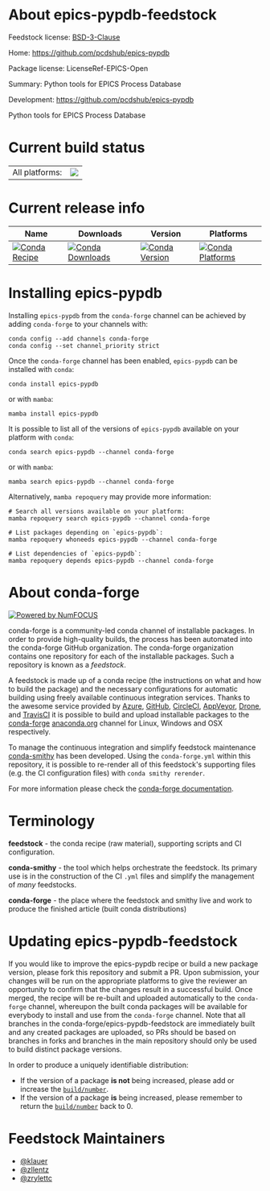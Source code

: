 About epics-pypdb-feedstock
===========================

Feedstock license: [BSD-3-Clause](https://github.com/conda-forge/epics-pypdb-feedstock/blob/main/LICENSE.txt)

Home: https://github.com/pcdshub/epics-pypdb

Package license: LicenseRef-EPICS-Open

Summary: Python tools for EPICS Process Database

Development: https://github.com/pcdshub/epics-pypdb

Python tools for EPICS Process Database


Current build status
====================


<table><tr><td>All platforms:</td>
    <td>
      <a href="https://dev.azure.com/conda-forge/feedstock-builds/_build/latest?definitionId=8695&branchName=main">
        <img src="https://dev.azure.com/conda-forge/feedstock-builds/_apis/build/status/epics-pypdb-feedstock?branchName=main">
      </a>
    </td>
  </tr>
</table>

Current release info
====================

| Name | Downloads | Version | Platforms |
| --- | --- | --- | --- |
| [![Conda Recipe](https://img.shields.io/badge/recipe-epics--pypdb-green.svg)](https://anaconda.org/conda-forge/epics-pypdb) | [![Conda Downloads](https://img.shields.io/conda/dn/conda-forge/epics-pypdb.svg)](https://anaconda.org/conda-forge/epics-pypdb) | [![Conda Version](https://img.shields.io/conda/vn/conda-forge/epics-pypdb.svg)](https://anaconda.org/conda-forge/epics-pypdb) | [![Conda Platforms](https://img.shields.io/conda/pn/conda-forge/epics-pypdb.svg)](https://anaconda.org/conda-forge/epics-pypdb) |

Installing epics-pypdb
======================

Installing `epics-pypdb` from the `conda-forge` channel can be achieved by adding `conda-forge` to your channels with:

```
conda config --add channels conda-forge
conda config --set channel_priority strict
```

Once the `conda-forge` channel has been enabled, `epics-pypdb` can be installed with `conda`:

```
conda install epics-pypdb
```

or with `mamba`:

```
mamba install epics-pypdb
```

It is possible to list all of the versions of `epics-pypdb` available on your platform with `conda`:

```
conda search epics-pypdb --channel conda-forge
```

or with `mamba`:

```
mamba search epics-pypdb --channel conda-forge
```

Alternatively, `mamba repoquery` may provide more information:

```
# Search all versions available on your platform:
mamba repoquery search epics-pypdb --channel conda-forge

# List packages depending on `epics-pypdb`:
mamba repoquery whoneeds epics-pypdb --channel conda-forge

# List dependencies of `epics-pypdb`:
mamba repoquery depends epics-pypdb --channel conda-forge
```


About conda-forge
=================

[![Powered by
NumFOCUS](https://img.shields.io/badge/powered%20by-NumFOCUS-orange.svg?style=flat&colorA=E1523D&colorB=007D8A)](https://numfocus.org)

conda-forge is a community-led conda channel of installable packages.
In order to provide high-quality builds, the process has been automated into the
conda-forge GitHub organization. The conda-forge organization contains one repository
for each of the installable packages. Such a repository is known as a *feedstock*.

A feedstock is made up of a conda recipe (the instructions on what and how to build
the package) and the necessary configurations for automatic building using freely
available continuous integration services. Thanks to the awesome service provided by
[Azure](https://azure.microsoft.com/en-us/services/devops/), [GitHub](https://github.com/),
[CircleCI](https://circleci.com/), [AppVeyor](https://www.appveyor.com/),
[Drone](https://cloud.drone.io/welcome), and [TravisCI](https://travis-ci.com/)
it is possible to build and upload installable packages to the
[conda-forge](https://anaconda.org/conda-forge) [anaconda.org](https://anaconda.org/)
channel for Linux, Windows and OSX respectively.

To manage the continuous integration and simplify feedstock maintenance
[conda-smithy](https://github.com/conda-forge/conda-smithy) has been developed.
Using the ``conda-forge.yml`` within this repository, it is possible to re-render all of
this feedstock's supporting files (e.g. the CI configuration files) with ``conda smithy rerender``.

For more information please check the [conda-forge documentation](https://conda-forge.org/docs/).

Terminology
===========

**feedstock** - the conda recipe (raw material), supporting scripts and CI configuration.

**conda-smithy** - the tool which helps orchestrate the feedstock.
                   Its primary use is in the construction of the CI ``.yml`` files
                   and simplify the management of *many* feedstocks.

**conda-forge** - the place where the feedstock and smithy live and work to
                  produce the finished article (built conda distributions)


Updating epics-pypdb-feedstock
==============================

If you would like to improve the epics-pypdb recipe or build a new
package version, please fork this repository and submit a PR. Upon submission,
your changes will be run on the appropriate platforms to give the reviewer an
opportunity to confirm that the changes result in a successful build. Once
merged, the recipe will be re-built and uploaded automatically to the
`conda-forge` channel, whereupon the built conda packages will be available for
everybody to install and use from the `conda-forge` channel.
Note that all branches in the conda-forge/epics-pypdb-feedstock are
immediately built and any created packages are uploaded, so PRs should be based
on branches in forks and branches in the main repository should only be used to
build distinct package versions.

In order to produce a uniquely identifiable distribution:
 * If the version of a package **is not** being increased, please add or increase
   the [``build/number``](https://docs.conda.io/projects/conda-build/en/latest/resources/define-metadata.html#build-number-and-string).
 * If the version of a package **is** being increased, please remember to return
   the [``build/number``](https://docs.conda.io/projects/conda-build/en/latest/resources/define-metadata.html#build-number-and-string)
   back to 0.

Feedstock Maintainers
=====================

* [@klauer](https://github.com/klauer/)
* [@zllentz](https://github.com/zllentz/)
* [@zrylettc](https://github.com/zrylettc/)


